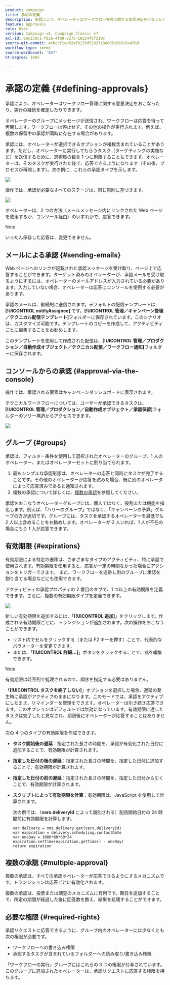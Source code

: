 ```yaml
---
product: campaign
title: 承認の定義
description: 承認により、オペレーターはワークフロー管理に関する意思決定を行なったり、実行の継続を確定したりできます。
feature: Approvals
role: User
version: Campaign v8, Campaign Classic v7
exl-id: 8ac159c1-fd2e-4fb9-8275-18154f6f210c
source-git-commit: 4cbccf1ad02af9133d51933e3e0d010b5c8c43bd
workflow-type: tm+mt
source-wordcount: '857'
ht-degree: 100%

---
```


# 承認の定義 {#defining-approvals}



承認により、オペレーターはワークフロー管理に関する意思決定をおこなったり、実行の継続を確定したりできます。

オペレーターのグループにメッセージが送信され、ワークフローは応答を待って再開します。ワークフローは停止せず、その他の操作が実行されます。例えば、複数の保留中の承認が同時に存在する場合があります。

承認には、オペレーターが選択できるオプションが複数含まれていることがあります。ただし、オペレーターに実行してもらうタスク（ターゲティングの実施など）を送信するために、選択肢の数を 1 つに制限することもできます。オペレーターは、そのタスクが実行された後で、応答できるようになります（その後、プロセスが再開します）。次の例に、これらの承認タイプを示します。

![](assets/validation-1.png)

操作では、承認が必要なすべてのステージは、同じ原則に基づきます。

![](assets/validation-1-in-op.png)

オペレーターは、2 つの方法（メールメッセージ内にリンクされた Web ページを使用するか、コンソール経由）のいずれかで、応答できます。

>[!NOTE]
>
>いったん保存した応答は、変更できません。

## メールによる承認 {#sending-emails}

Web ページへのリンクが記載された承認メッセージを受け取り、ページ上で応答することができます。ターゲット済みのオペレーターが、承認メールを受け取るようにするには、オペレーターのメールアドレスが入力されている必要があります。入力していない場合、オペレーターは応答にコンソールを使用する必要があります。

承認のメールは、継続的に送信されます。デフォルトの配信テンプレートは **[!UICONTROL notifyAssignee]** です。**[!UICONTROL 管理／キャンペーン管理／テクニカル配信テンプレート]**&#x200B;フォルダーに保存されています。このシナリオは、カスタマイズ可能です。テンプレートのコピーを作成して、アクティビティごとに編集することをお勧めします。

このテンプレートを使用して作成された配信は、**[!UICONTROL 管理／プロダクション／自動作成オブジェクト／テクニカル配信／ワークフロー通知]**&#x200B;フォルダーに保存されます。

## コンソールからの承認 {#approval-via-the-console}

操作では、承認される要素はキャンペーンダッシュボードに表示されます。

テクニカルワークフローについては、ユーザーが承認できるタスクは、**[!UICONTROL 管理／プロダクション／自動作成オブジェクト／承認保留]**&#x200B;フォルダーのツリー構造からアクセスできます。

![](assets/validation-node.png)

## グループ {#groups}

承認は、フィルター条件を使用して選択されたオペレーターのグループ、1 人のオペレーター、またはオペレーターセットに割り当てられます。

1. 最もシンプルな承認形態は、オペレーターの応答と同時にタスクが完了することです。その他のオペレーターが応答を試みた場合、既に別のオペレータによって応答済みであると通知されます。
1. 複数の承認について詳しくは、[複数の承認](#multiple-approval)を参照してください。

承認をおこなうオペレーターグループには、個人ではなく、役割または機能を指名します。例えば、「ハリーのグループ」ではなく、「キャンペーンの予算」グループの方が適切です。グループには、タスクを承認するオペレーターを最低でも 2 人以上含めることをお勧めします。オペレーターが 2 人いれば、1 人が不在の場合にもう 1 人が応答できます。

## 有効期限 {#expirations}

有効期限による特定の遷移は、さまざまなタイプのアクティビティ、特に承認で使用されます。有効期限を使用すると、応答が一定の時間なかった場合にアクションをトリガーできます。 また、ワークフローを追跡し別のグループに承認を割り当てる場合などにも使用できます。

アクティビティの承認プロパティの 2 番目のタブで、1 つ以上の有効期限を定義できます。さらに、複数の有効期限タイプを定義できます。

![](assets/expiration.png)

新しい有効期限を追加するには、「**[!UICONTROL 追加]**」をクリックします。作成される有効期限ごとに、トランジションが追加されます。次の操作をおこなうことができます。

* リスト内でセルをクリックする（または F2 キーを押す）ことで、代表的なパラメーターを変更できます。
* または、「**[!UICONTROL 詳細...]**」ボタンをクリックすることで、式を編集できます。

>[!NOTE]
>
>有効期限は時系列で処理されるので、順序を指定する必要はありません。

「**[!UICONTROL タスクを終了しない]**」オプションを選択した場合、遅延の発生時に承認がアクティブのままになります。このモードでは、承認をアクティブにしたまま、リマインダーを管理をできます。オペレーターは引き続き応答できます。このオプションはデフォルトでは無効になっています。有効期限に達したタスクは完了したと見なされ、期限後にオペレーターが応答することはありません。

次の 4 つのタイプの有効期限を作成できます。

* **タスク開始後の遅延**：指定された長さの時間を、承認が有効化された日付に追加することで、有効期限が計算されます。
* **指定した日付の後の遅延**：指定された長さの時間を、指定した日付に追加することで、有効期限が計算されます。
* **指定した日付の前の遅延**：指定された長さの時間を、指定した日付から引くことで、有効期限が計算されます。
* **スクリプトによって有効期限を計算**：有効期限は、JavaScript を使用して計算されます。

  次の例では、（**vars.deliveryId** によって識別される）配信開始日付の 24 時間前に有効期限を計算します。

  ```
  var delivery = nms.delivery.get(vars.deliveryId)
  var expiration = delivery.scheduling.contactDate
  var oneDay = 1000*60*60*24
  expiration.setTime(expiration.getTime() - oneDay)
  return expiration
  ```

## 複数の承認 {#multiple-approval}

複数の承認は、すべての承認オペレーターが応答できるようにするメカニズムです。トランジションは応答ごとに有効化されます。

複数の承認は、投票または調査のメカニズムに有用です。期日を追加することで、所定の期間が経過した後に回答数を数え、結果を処理することができます。

## 必要な権限 {#required-rights}

承認リクエストに応答できるように、グループ内のオペレーターには少なくとも次の権限が必要です。

* ワークフローへの書き込み権限
* 承認するタスクが含まれているフォルダーへの読み取り/書き込み権限

「ワークフローの実行」グループにはこれらの 3 つの権限が付与されています。このグループに追加されたオペレーターは、承認リクエストに応答する権限を持ちます。
